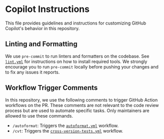 <!-- https://docs.github.com/en/copilot/customizing-copilot/adding-repository-custom-instructions-for-github-copilot -->

# Copilot Instructions

This file provides guidelines and instructions for customizing GitHub Copilot's behavior in this repository.
## Linting and Formatting

We use `pre-commit` to run linters and formatters on the codebase. See [`lint.yml`](/.github/workflows/lint.yml) for instructions on how to install required tools.
We strongly encourage you to run `pre-commit` locally before pushing your changes and to fix any issues it reports.

## Workflow Trigger Comments

In this repository, we use the following comments to trigger GitHub Action workflows on the PR.
These comments are not relevant to the code review process but are used to automate specific tasks. Only maintainers are allowed to use these commands.

- `/autoformat`: Triggers the [`autoformat.yml`](/.github/workflows/autoformat.yml) workflow.
- `/cvt`: Triggers the [`cross-version-tests.yml`](/.github/workflows/cross-version-tests.yml) workflow.
